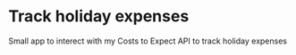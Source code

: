 # Track holiday expenses

Small app to interect with my Costs to Expect API to track holiday expenses
